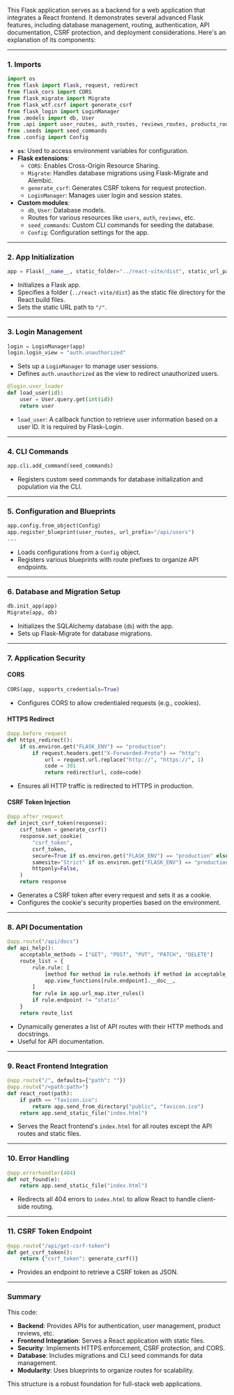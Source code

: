This Flask application serves as a backend for a web application that integrates a React frontend. It demonstrates several advanced Flask features, including database management, routing, authentication, API documentation, CSRF protection, and deployment considerations. Here's an explanation of its components:

---

### **1. Imports**

```python
import os
from flask import Flask, request, redirect
from flask_cors import CORS
from flask_migrate import Migrate
from flask_wtf.csrf import generate_csrf
from flask_login import LoginManager
from .models import db, User
from .api import user_routes, auth_routes, reviews_routes, products_routes, home_routes, cart_routes, favorites_routes
from .seeds import seed_commands
from .config import Config
```

- **`os`**: Used to access environment variables for configuration.
- **Flask extensions**:
  - `CORS`: Enables Cross-Origin Resource Sharing.
  - `Migrate`: Handles database migrations using Flask-Migrate and Alembic.
  - `generate_csrf`: Generates CSRF tokens for request protection.
  - `LoginManager`: Manages user login and session states.
- **Custom modules**:
  - `db`, `User`: Database models.
  - Routes for various resources like `users`, `auth`, `reviews`, etc.
  - `seed_commands`: Custom CLI commands for seeding the database.
  - `Config`: Configuration settings for the app.

---

### **2. App Initialization**

```python
app = Flask(__name__, static_folder="../react-vite/dist", static_url_path="/")
```

- Initializes a Flask app.
- Specifies a folder (`../react-vite/dist`) as the static file directory for the React build files.
- Sets the static URL path to `"/"`.

---

### **3. Login Management**

```python
login = LoginManager(app)
login.login_view = "auth.unauthorized"
```

- Sets up a `LoginManager` to manage user sessions.
- Defines `auth.unauthorized` as the view to redirect unauthorized users.

```python
@login.user_loader
def load_user(id):
    user = User.query.get(int(id))
    return user
```

- `load_user`: A callback function to retrieve user information based on a user ID. It is required by Flask-Login.

---

### **4. CLI Commands**

```python
app.cli.add_command(seed_commands)
```

- Registers custom seed commands for database initialization and population via the CLI.

---

### **5. Configuration and Blueprints**

```python
app.config.from_object(Config)
app.register_blueprint(user_routes, url_prefix="/api/users")
...
```

- Loads configurations from a `Config` object.
- Registers various blueprints with route prefixes to organize API endpoints.

---

### **6. Database and Migration Setup**

```python
db.init_app(app)
Migrate(app, db)
```

- Initializes the SQLAlchemy database (`db`) with the app.
- Sets up Flask-Migrate for database migrations.

---

### **7. Application Security**

#### CORS

```python
CORS(app, supports_credentials=True)
```

- Configures CORS to allow credentialed requests (e.g., cookies).

#### HTTPS Redirect

```python
@app.before_request
def https_redirect():
    if os.environ.get("FLASK_ENV") == "production":
        if request.headers.get("X-Forwarded-Proto") == "http":
            url = request.url.replace("http://", "https://", 1)
            code = 301
            return redirect(url, code=code)
```

- Ensures all HTTP traffic is redirected to HTTPS in production.

#### CSRF Token Injection

```python
@app.after_request
def inject_csrf_token(response):
    csrf_token = generate_csrf()
    response.set_cookie(
        "csrf_token",
        csrf_token,
        secure=True if os.environ.get("FLASK_ENV") == "production" else False,
        samesite="Strict" if os.environ.get("FLASK_ENV") == "production" else None,
        httponly=False,
    )
    return response
```

- Generates a CSRF token after every request and sets it as a cookie.
- Configures the cookie's security properties based on the environment.

---

### **8. API Documentation**

```python
@app.route("/api/docs")
def api_help():
    acceptable_methods = ["GET", "POST", "PUT", "PATCH", "DELETE"]
    route_list = {
        rule.rule: [
            [method for method in rule.methods if method in acceptable_methods],
            app.view_functions[rule.endpoint].__doc__,
        ]
        for rule in app.url_map.iter_rules()
        if rule.endpoint != "static"
    }
    return route_list
```

- Dynamically generates a list of API routes with their HTTP methods and docstrings.
- Useful for API documentation.

---

### **9. React Frontend Integration**

```python
@app.route("/", defaults={"path": ""})
@app.route("/<path:path>")
def react_root(path):
    if path == "favicon.ico":
        return app.send_from_directory("public", "favicon.ico")
    return app.send_static_file("index.html")
```

- Serves the React frontend's `index.html` for all routes except the API routes and static files.

---

### **10. Error Handling**

```python
@app.errorhandler(404)
def not_found(e):
    return app.send_static_file("index.html")
```

- Redirects all 404 errors to `index.html` to allow React to handle client-side routing.

---

### **11. CSRF Token Endpoint**

```python
@app.route("/api/get-csrf-token")
def get_csrf_token():
    return {"csrf_token": generate_csrf()}
```

- Provides an endpoint to retrieve a CSRF token as JSON.

---

### **Summary**

This code:

- **Backend**: Provides APIs for authentication, user management, product reviews, etc.
- **Frontend Integration**: Serves a React application with static files.
- **Security**: Implements HTTPS enforcement, CSRF protection, and CORS.
- **Database**: Includes migrations and CLI seed commands for data management.
- **Modularity**: Uses blueprints to organize routes for scalability.

This structure is a robust foundation for full-stack web applications.